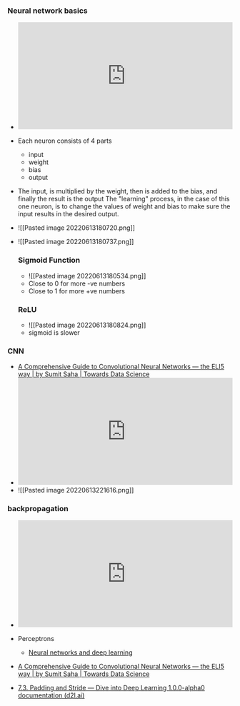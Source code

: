 ### Neural network basics 
-	<iframe width="480" height="240" src="https://www.youtube.com/embed/aircAruvnKk?list=PLZHQObOWTQDNU6R1_67000Dx_ZCJB-3pi" title="YouTube video player" frameborder="0" allow="accelerometer; autoplay; clipboard-write; encrypted-media; gyroscope; picture-in-picture" allowfullscreen></iframe>
-	Each neuron consists of 4 parts 
	-	input 
	-	weight 
	-	bias 
	-	output 
-	The input, is multiplied by the weight, then is added to the bias, and finally the result is the output The "learning" process, in the case of this one neuron, is to change the values of weight and bias to make sure the input results in the desired output. 
-	![[Pasted image 20220613180720.png]]
-	![[Pasted image 20220613180737.png]]

	### Sigmoid Function 
	- ![[Pasted image 20220613180534.png]]
	- Close to 0 for more -ve numbers
	- Close to 1 for more +ve numbers

	### ReLU 
	- ![[Pasted image 20220613180824.png]]
	- sigmoid is slower 

### CNN 
- [A Comprehensive Guide to Convolutional Neural Networks — the ELI5 way | by Sumit Saha | Towards Data Science](https://towardsdatascience.com/a-comprehensive-guide-to-convolutional-neural-networks-the-eli5-way-3bd2b1164a53)
- <iframe width="480" height="240" src="https://www.youtube.com/embed/FmpDIaiMIeA" title="YouTube video player" frameborder="0" allow="accelerometer; autoplay; clipboard-write; encrypted-media; gyroscope; picture-in-picture" allowfullscreen></iframe>
- ![[Pasted image 20220613221616.png]]

###  backpropagation
- <iframe width="480" height="240" src="https://www.youtube.com/embed/Ilg3gGewQ5U?list=PLZHQObOWTQDNU6R1_67000Dx_ZCJB-3pi" title="What is backpropagation really doing? | Chapter 3, Deep learning" frameborder="0" allow="accelerometer; autoplay; clipboard-write; encrypted-media; gyroscope; picture-in-picture" allowfullscreen></iframe>

- Perceptrons
	- [Neural networks and deep learning](http://neuralnetworksanddeeplearning.com/chap1.html#perceptrons)

-  [A Comprehensive Guide to Convolutional Neural Networks — the ELI5 way | by Sumit Saha | Towards Data Science](https://towardsdatascience.com/a-comprehensive-guide-to-convolutional-neural-networks-the-eli5-way-3bd2b1164a53)
- [7.3. Padding and Stride — Dive into Deep Learning 1.0.0-alpha0 documentation (d2l.ai)](https://d2l.ai/chapter_convolutional-neural-networks/padding-and-strides.html)